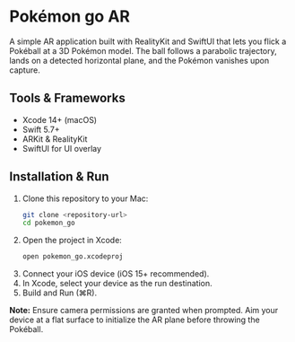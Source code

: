 # Pokémon go AR 

A simple AR application built with RealityKit and SwiftUI that lets you flick a Pokéball at a 3D Pokémon model. The ball follows a parabolic trajectory, lands on a detected horizontal plane, and the Pokémon vanishes upon capture.

## Tools & Frameworks
- Xcode 14+ (macOS)
- Swift 5.7+
- ARKit & RealityKit
- SwiftUI for UI overlay

## Installation & Run
1. Clone this repository to your Mac:
   ```bash
   git clone <repository-url>
   cd pokemon_go
   ```
2. Open the project in Xcode:
   ```bash
   open pokemon_go.xcodeproj
   ```
3. Connect your iOS device (iOS 15+ recommended).
4. In Xcode, select your device as the run destination.
5. Build and Run (⌘R).

**Note:** Ensure camera permissions are granted when prompted. Aim your device at a flat surface to initialize the AR plane before throwing the Pokéball.
